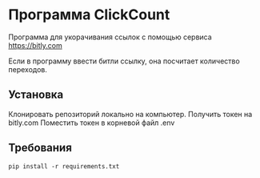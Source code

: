 # Программа ClickCount
Программа для укорачивания ссылок с помощью сервиса https://bitly.com

Если в программу ввести битли ссылку, она посчитает количество переходов. 

## Установка
Клонировать репозиторий локально на компьютер.
Получить токен на bitly.com
Поместить токен в корневой файл .env

## Требования
```
pip install -r requirements.txt
```






